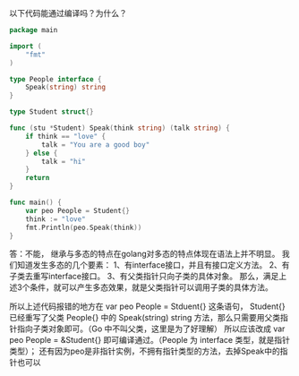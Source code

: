 以下代码能通过编译吗？为什么？

```go
package main

import (
	"fmt"
)

type People interface {
	Speak(string) string
}

type Student struct{}

func (stu *Student) Speak(think string) (talk string) {
	if think == "love" {
		talk = "You are a good boy"
	} else {
		talk = "hi"
	}
	return
}

func main() {
	var peo People = Student{}
	think := "love"
	fmt.Println(peo.Speak(think))
}
```

答：不能，
继承与多态的特点在golang对多态的特点体现在语法上并不明显。
我们知道发生多态的几个要素：
1、有interface接口，并且有接口定义方法。
2、有子类去重写interface接口。
3、有父类指针只向子类的具体对象。
那么，满足上述3个条件，就可以产生多态效果，就是父类指针可以调用子类的具体方法。

所以上述代码报错的地方在 var peo People = Stduent{} 这条语句， Student{} 已经重写了父类 People{} 中的 Speak(string) string 方法，那么只需要用父类指针指向子类对象即可。（Go 中不叫父类，这里是为了好理解）
所以应该改成 var peo People = &Student{} 即可编译通过。（People 为 interface 类型，就是指针类型）；
还有因为peo是非指针实例，不拥有指针类型的方法，去掉Speak中的指针也可以






